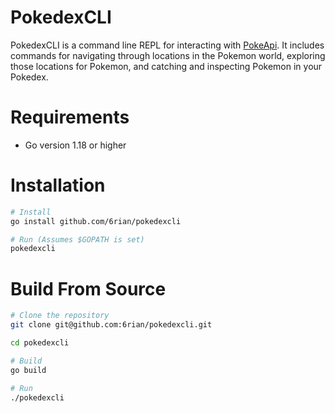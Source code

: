 # PokedexCLI

PokedexCLI is a command line REPL for interacting with [PokeApi](https://pokeapi.co/). It includes commands for navigating through locations in the Pokemon world, exploring those locations for Pokemon, and catching and inspecting Pokemon in your Pokedex.

# Requirements
- Go version 1.18 or higher

# Installation

```bash
# Install
go install github.com/6rian/pokedexcli

# Run (Assumes $GOPATH is set)
pokedexcli
```


# Build From Source

```bash
# Clone the repository
git clone git@github.com:6rian/pokedexcli.git

cd pokedexcli

# Build
go build

# Run
./pokedexcli
```
